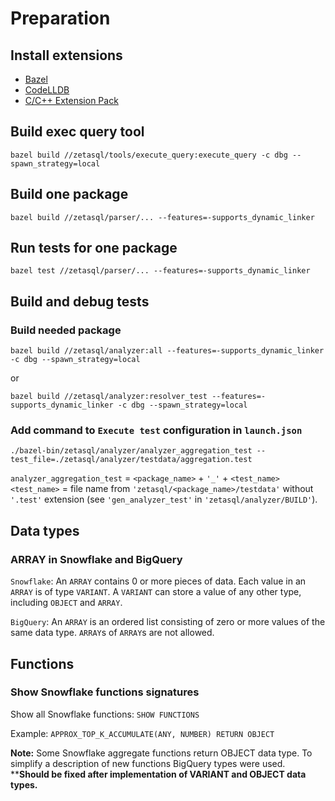 # Preparation

## Install extensions
   - [Bazel](https://marketplace.visualstudio.com/items?itemName=BazelBuild.vscode-bazel)
   - [CodeLLDB](https://marketplace.visualstudio.com/items?itemName=vadimcn.vscode-lldb)
   - [C/C++ Extension Pack](https://marketplace.visualstudio.com/items?itemName=ms-vscode.cpptools-extension-pack)

## Build exec query tool
```
bazel build //zetasql/tools/execute_query:execute_query -c dbg --spawn_strategy=local
```

## Build one package
```
bazel build //zetasql/parser/... --features=-supports_dynamic_linker
```

## Run tests for one package
```
bazel test //zetasql/parser/... --features=-supports_dynamic_linker
```

## Build and debug tests

### Build needed package
```
bazel build //zetasql/analyzer:all --features=-supports_dynamic_linker -c dbg --spawn_strategy=local
```
or
```
bazel build //zetasql/analyzer:resolver_test --features=-supports_dynamic_linker -c dbg --spawn_strategy=local
```
### Add command to `Execute test` configuration in `launch.json`
```
./bazel-bin/zetasql/analyzer/analyzer_aggregation_test --test_file=./zetasql/analyzer/testdata/aggregation.test
```
`analyzer_aggregation_test` = `<package_name>` + `'_'` + `<test_name>`<br>
`<test_name>` = file name from `'zetasql/<package_name>/testdata'` without `'.test'` extension (see `'gen_analyzer_test'` in `'zetasql/analyzer/BUILD'`).

## Data types

### ARRAY in Snowflake and BigQuery
`Snowflake`: An `ARRAY` contains 0 or more pieces of data. Each value in an `ARRAY` is of type `VARIANT`. A `VARIANT` can store a value of any other type, including `OBJECT` and `ARRAY`.

`BigQuery`: An `ARRAY` is an ordered list consisting of zero or more values of the same data type. `ARRAY`s of `ARRAY`s are not allowed.

## Functions

### Show Snowflake functions signatures
Show all Snowflake functions: `SHOW FUNCTIONS`

Example: `APPROX_TOP_K_ACCUMULATE(ANY, NUMBER) RETURN OBJECT`

**Note:** Some Snowflake aggregate functions return OBJECT data type. To simplify a description of new functions BigQuery types were used.<br> ****Should be fixed after implementation of VARIANT and OBJECT data types.**
